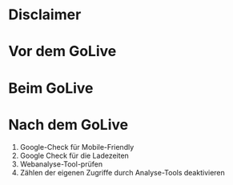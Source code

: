 # Disclaimer

# Vor dem GoLive
# Beim GoLive
# Nach dem GoLive
1. Google-Check für Mobile-Friendly
1. Google Check für die Ladezeiten
1. Webanalyse-Tool-prüfen
1. Zählen der eigenen Zugriffe durch Analyse-Tools deaktivieren

